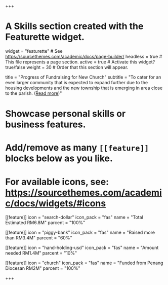 +++
# A Skills section created with the Featurette widget.
widget = "featurette"  # See https://sourcethemes.com/academic/docs/page-builder/
headless = true  # This file represents a page section.
active = true  # Activate this widget? true/false
weight = 30  # Order that this section will appear.

title = "Progress of Fundraising for New Church"
subtitle = "To cater for an even larger community that is expected to expand further due to the housing developments and the new township that is emerging in area close to the parish. ([Read more](project/fundraising-for-new-church))"

# Showcase personal skills or business features.
#
# Add/remove as many `[[feature]]` blocks below as you like.
#
# For available icons, see: https://sourcethemes.com/academic/docs/widgets/#icons

[[feature]]
  icon = "search-dollar"
  icon_pack = "fas"
  name = "Total Estimated RM6.8M"
  parcent = "100%"

[[feature]]
  icon = "piggy-bank"
  icon_pack = "fas"
  name = "Raised more than RM3.4M"
  parcent = "60%"  

[[feature]]
  icon = "hand-holding-usd"
  icon_pack = "fas"
  name = "Amount needed RM1.4M"
  parcent = "10%"

[[feature]]
  icon = "church"
  icon_pack = "fas"
  name = "Funded from Penang Diocesan RM2M"
  parcent = "100%"

+++
